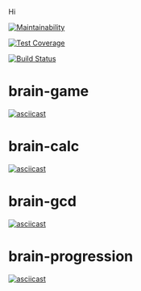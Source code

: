 Hi

[![Maintainability](https://api.codeclimate.com/v1/badges/a99a88d28ad37a79dbf6/maintainability)](https://codeclimate.com/github/codeclimate/codeclimate/maintainability)

[![Test Coverage](https://api.codeclimate.com/v1/badges/a99a88d28ad37a79dbf6/test_coverage)](https://codeclimate.com/github/codeclimate/codeclimate/test_coverage)

[![Build Status](https://travis-ci.org/kotano/python-project-lvl1.svg?branch=master)](https://travis-ci.org/kotano/python-project-lvl1)

# brain-game

[![asciicast](https://asciinema.org/a/iAgLlfE7CZ3pYVpFCRm0qywG5.svg)](https://asciinema.org/a/iAgLlfE7CZ3pYVpFCRm0qywG5)

# brain-calc

[![asciicast](https://asciinema.org/a/KLlOMWIYpxohcGFNDLS0PlHTv.svg)](https://asciinema.org/a/KLlOMWIYpxohcGFNDLS0PlHTv)

# brain-gcd

[![asciicast](https://asciinema.org/a/304686.svg)](https://asciinema.org/a/304686)

# brain-progression
[![asciicast](https://asciinema.org/a/W8By0aHAEu95uou2CRnDGWnLL.svg)](https://asciinema.org/a/W8By0aHAEu95uou2CRnDGWnLL)
